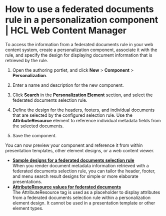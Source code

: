 # How to use a federated documents rule in a personalization component \| HCL Web Content Manager

To access the information from a federated documents rule in your web content system, create a personalization component, associate it with the rule, and specify the design for displaying document information that is retrieved by the rule.

1.  Open the authoring portlet, and click **New** \> **Component** \> **Personalization**.

2.  Enter a name and description for the new component.

3.  Click **Search** in the **Personalization Element** section, and select the federated documents selection rule.

4.  Define the design for the headers, footers, and individual documents that are selected by the configured selection rule. Use the **AttributeResource** element to reference individual metadata fields from the selected documents.

5.  Save the component.


You can now preview your component and reference it from within presentation templates, other element designs, or a web content viewer.

-   **[Sample designs for a federated documents selection rule](wcm_dev_feddocs_samples.md)**  
When you render document metadata information retrieved with a federated documents selection rule, you can tailor the header, footer, and menu search result designs for simple or more elaborate presentations.
-   **[AttributeResource values for federated documents](wcm_dev_feddocs_attsdoc.md)**  
The AttributeResource tag is used as a placeholder to display attributes from a federated documents selection rule within a personalization element design. It cannot be used in a presentation template or other element types.


